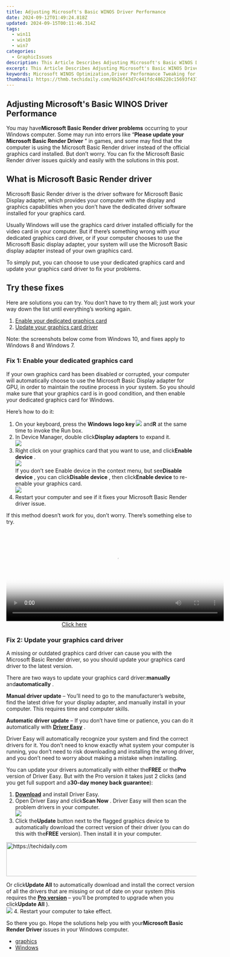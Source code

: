 ```yaml
---
title: Adjusting Microsoft's Basic WINOS Driver Performance
date: 2024-09-12T01:49:24.818Z
updated: 2024-09-15T00:11:46.314Z
tags:
  - win11
  - win10
  - win7
categories:
  - GraphicIssues
description: This Article Describes Adjusting Microsoft's Basic WINOS Driver Performance
excerpt: This Article Describes Adjusting Microsoft's Basic WINOS Driver Performance
keywords: Microsoft WINOS Optimization,Driver Performance Tweaking for Windows,Improve WINOS Driver Efficiency,Enhance Microsoft Drivers for Speed,Adjusting WinOS Driver Functionality,Tips for Optimizing WINOS Drivers,WinOS Performance Tuning Techniques
thumbnail: https://thmb.techidaily.com/6b26f43d7c441fdc486228c15693f43761df84b70dc520fe3fec90378bd8cb5b.jpg
---
```


## Adjusting Microsoft's Basic WINOS Driver Performance

 You may have**Microsoft Basic Render driver problems** occurring to your Windows computer. Some may run into errors like “**Please update your Microsoft Basic Render Driver** ” in games, and some may find that the computer is using the Microsoft Basic Render driver instead of the official graphics card installed. But don’t worry. You can fix the Microsoft Basic Render driver issues quickly and easily with the solutions in this post.

## What is Microsoft Basic Render driver

 Microsoft Basic Render driver is the driver software for Microsoft Basic Display adapter, which provides your computer with the display and graphics capabilities when you don’t have the dedicated driver software installed for your graphics card.

 Usually Windows will use the graphics card driver installed officially for the video card in your computer. But if there’s something wrong with your dedicated graphics card driver, or if your computer chooses to use the Microsoft Basic display adapter, your system will use the Microsoft Basic display adapter instead of your own graphics card.

 To simply put, you can choose to use your dedicated graphics card and update your graphics card driver to fix your problems.

## Try these fixes

 Here are solutions you can try. You don’t have to try them all; just work your way down the list until everything’s working again.

1. [Enable your dedicated graphics card](#F1)
2. [Update your graphics card driver](#F2)

 Note: the screenshots below come from Windows 10, and fixes apply to Windows 8 and Windows 7.

### Fix 1: Enable your dedicated graphics card

 If your own graphics card has been disabled or corrupted, your computer will automatically choose to use the Microsoft Basic Display adapter for GPU, in order to maintain the routine process in your system. So you should make sure that your graphics card is in good condition, and then enable your dedicated graphics card for Windows.

Here’s how to do it:

1. On your keyboard, press the **Windows logo key ![](https://images.drivereasy.com/wp-content/uploads/2017/09/img_59b0b16974940.png)**  and**R** at the same time to invoke the Run box.
2. In Device Manager, double click**Display adapters** to expand it.  
![](https://images.drivereasy.com/wp-content/uploads/2018/11/img_5bdc1be34535d.jpg)
3. Right click on your graphics card that you want to use, and click**Enable device** .  
![](https://images.drivereasy.com/wp-content/uploads/2018/11/img_5bdc1d6521b36.jpg)  
 If you don’t see Enable device in the context menu, but see**Disable device** , you can click**Disable device** , then click**Enable device** to re-enable your graphics card.  
![](https://images.drivereasy.com/wp-content/uploads/2018/11/img_5bdc1d9a8d932.jpg)
4. Restart your computer and see if it fixes your Microsoft Basic Render driver issue.

 If this method doesn’t work for you, don’t worry. There’s something else to try.

<!-- affiliate ads begin -->
<span id="1982508">
					<video width="576" height="240" style="cursor:pointer"
           poster="//a.impactradius-go.com/display-clicktoplayimage/1982508.png"
           onclick="if(!this.playClicked){this.play();this.setAttribute('controls',true);this.playClicked=true;}">
	   <source src="//a.impactradius-go.com/display-ad/22993-1982508">
	   <img src="//a.impactradius-go.com/display-clicktoplayimage/1982508.png" style="border: none; height: 100%; width: 100%; object-fit: contain">
	</video>
	<div style="width:360px;text-align:center"><a href="javascript:window.open(decodeURIComponent('https%3A%2F%2Fhomestyler.sjv.io%2Fc%2F5597632%2F1982508%2F22993'), '_blank');void(0);">Click here</a></div>
</span>
<img height="0" width="0" src="https://imp.pxf.io/i/5597632/1982508/22993" style="position:absolute;visibility:hidden;" border="0" />
<!-- affiliate ads end -->

### Fix 2: Update your graphics card driver

 A missing or outdated graphics card driver can cause you with the Microsoft Basic Render driver, so you should update your graphics card driver to the latest version.

 There are two ways to update your graphics card driver:**manually** and**automatically** .

**Manual driver update** – You’ll need to go to the manufacturer’s website, find the latest drive for your display adapter, and manually install in your computer. This requires time and computer skills.

**Automatic driver update** – If you don’t have time or patience, you can do it automatically with **[Driver Easy](https://tools.techidaily.com/drivereasy/download/)**  .

 Driver Easy will automatically recognize your system and find the correct drivers for it. You don’t need to know exactly what system your computer is running, you don’t need to risk downloading and installing the wrong driver, and you don’t need to worry about making a mistake when installing.

 You can update your drivers automatically with either the**FREE** or the**Pro** version of Driver Easy. But with the Pro version it takes just 2 clicks (and you get full support and a**30-day money back guarantee**):

1. **[Download](https://tools.techidaily.com/drivereasy/download/)**  and install Driver Easy.
2. Open Driver Easy and click**Scan Now** . Driver Easy will then scan the problem drivers in your computer.  
![](https://images.drivereasy.com/wp-content/uploads/2018/11/img_5bdc1e5a9d95a.jpg)
3. Click the**Update** button next to the flagged graphics device to automatically download the correct version of their driver (you can do this with the**FREE** version). Then install it in your computer.  

<!-- affiliate ads begin -->
<a href="https://ephamedtechinc.pxf.io/c/5597632/2137204/26400" target="_top" id="2137204">
  <img src="//a.impactradius-go.com/display-ad/26400-2137204" border="0" alt="https://techidaily.com" width="728" height="90"/>
</a>
<img height="0" width="0" src="https://ephamedtechinc.pxf.io/i/5597632/2137204/26400" style="position:absolute;visibility:hidden;" border="0" />
<!-- affiliate ads end -->

 Or click**Update All** to automatically download and install the correct version of all the drivers that are missing or out of date on your system (this requires the **[Pro version](https://tools.techidaily.com/drivereasy/download/)**  – you’ll be prompted to upgrade when you click**Update All** ).  
![](https://images.drivereasy.com/wp-content/uploads/2018/11/img_5bdc1e794ab50.jpg)
4. Restart your computer to take effect.

 So there you go. Hope the solutions help you with your**Microsoft Basic Render Driver** issues in your Windows computer.

* [graphics](https://tools.techidaily.com/drivereasy/download/)
* [Windows](https://tools.techidaily.com/drivereasy/download/)

<ins class="adsbygoogle"
     style="display:block"
     data-ad-format="autorelaxed"
     data-ad-client="ca-pub-7571918770474297"
     data-ad-slot="1223367746"></ins>

<ins class="adsbygoogle"
     style="display:block"
     data-ad-client="ca-pub-7571918770474297"
     data-ad-slot="8358498916"
     data-ad-format="auto"
     data-full-width-responsive="true"></ins>




